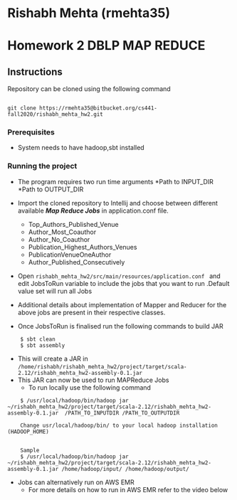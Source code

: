 # Rishabh Mehta (rmehta35)
# Homework 2 DBLP MAP REDUCE



## Instructions 
Repository can be cloned using the following command 
```

git clone https://rmehta35@bitbucket.org/cs441-fall2020/rishabh_mehta_hw2.git

```
### Prerequisites 
* System needs to have hadoop,sbt installed 

### Running the project
* The program requires two run time arguments 
    *Path to INPUT_DIR
    *Path to OUTPUT_DIR 
* Import the cloned repository to Intellij and choose between different available  ___Map Reduce Jobs___ in application.conf file.
    * Top_Authors_Published_Venue
    * Author_Most_Coauthor
    * Author_No_Coauthor
    * Publication_Highest_Authors_Venues
    * PublicationVenueOneAuthor
    * Author_Published_Consecutively

* Open `rishabh_mehta_hw2/src/main/resources/application.conf `
and edit JobsToRun variable to include the jobs that you want to run .Default value set will run all Jobs
* Additional details about implementation of Mapper and Reducer for the above jobs are present in their respective classes.
* Once JobsToRun is finalised run the following commands to build JAR 
```
    $ sbt clean
    $ sbt assembly
```
* This will create a JAR in 
 ```/home/rishabh/rishabh_mehta_hw2/project/target/scala-2.12/rishabh_mehta_hw2-assembly-0.1.jar```
* This JAR can now be used to run MAPReduce Jobs
    * To run locally use the following command
    
```    
    $ /usr/local/hadoop/bin/hadoop jar ~/rishabh_mehta_hw2/project/target/scala-2.12/rishabh_mehta_hw2-assembly-0.1.jar  /PATH_TO_INPUTDIR /PATH_TO_OUTPUTDIR
    
    Change usr/local/hadoop/bin/ to your local hadoop installation (HADOOP_HOME)  
   
```   
```
    Sample
    $ /usr/local/hadoop/bin/hadoop jar ~/rishabh_mehta_hw2/project/target/scala-2.12/rishabh_mehta_hw2-assembly-0.1.jar /home/hadoop/input/ /home/hadoop/output/
```
     
* Jobs can alternatively run on AWS EMR
    * For more details on how to run in AWS EMR refer to the video below

  
